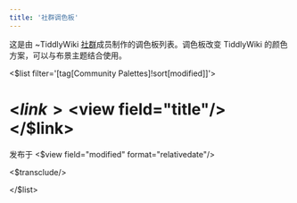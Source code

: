 ```yaml
---
title: '社群调色板'
---
```


这是由 ~TiddlyWiki [社群](Community)成员制作的调色板列表。调色板改变 TiddlyWiki 的颜色方案，可以与布景主题结合使用。

<div class="tc-link-info">

<$list filter='[tag[Community Palettes]!sort[modified]]'>

<div class="tc-link-info-item">

# <$link><$view field="title"/></$link>

<div class="tc-subtitle">发布于 <$view field="modified" format="relativedate"/></div>

<$transclude/>

</div>

</$list>

</div>
